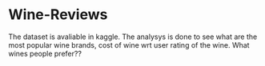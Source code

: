 # Wine-Reviews
The dataset is avaliable in kaggle. The analysys is done to see what are the most popular wine brands, cost of wine wrt user rating of the wine.
What wines people prefer??
